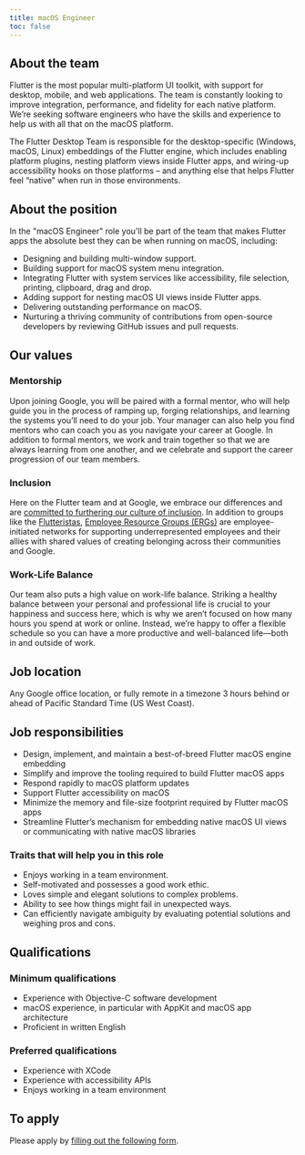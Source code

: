 ```yaml
---
title: macOS Engineer
toc: false
---
```


## About the team

Flutter is the most popular multi-platform UI toolkit, with support
for desktop, mobile, and web applications. The team is constantly
looking to improve integration, performance, and fidelity for each
native platform. We’re seeking software engineers who have the skills
and experience to help us with all that on the macOS platform.

The Flutter Desktop Team is responsible for the desktop-specific
(Windows, macOS, Linux) embeddings of the Flutter engine, which
includes enabling platform plugins, nesting platform views inside
Flutter apps, and wiring-up accessibility hooks on those platforms –
and anything else that helps Flutter feel “native” when run in those
environments.

## About the position

In the "macOS Engineer" role you'll be part of the team that makes
Flutter apps the absolute best they can be when running on macOS, including:

*   Designing and building multi-window support.
*   Building support for macOS system menu integration.
*   Integrating Flutter with system services like accessibility, file selection, printing, clipboard, drag and drop.
*   Adding support for nesting macOS UI views inside Flutter apps.
*   Delivering outstanding performance on macOS.
*   Nurturing a thriving community of contributions from open-source
    developers by reviewing GitHub issues and pull requests.

## Our values

### Mentorship

Upon joining Google, you will be paired with a formal mentor,
who will help guide you in the process of ramping up, forging relationships,
and learning the systems you’ll need to do your job. Your manager can also
help you find mentors who can coach you as you navigate your career at Google.
In addition to formal mentors, we work and train together so that we are
always learning from one another, and we celebrate and support the career progression
of our team members.

### Inclusion

Here on the Flutter team and at Google,
we embrace our differences and are
[committed to furthering our culture of inclusion](https://flutter.dev/culture).
In addition to groups like the [Flutteristas](https://flutteristas.org/),
[Employee Resource Groups (ERGs)](https://diversity.google/commitments/)
are employee-initiated networks for supporting underrepresented employees
and their allies with shared values of creating belonging across their communities and Google.

### Work-Life Balance

Our team also puts a high value on work-life balance.
Striking a healthy balance between your personal and professional life
is crucial to your happiness and success here, which is why we aren’t
focused on how many hours you spend at work or online. Instead,
we’re happy to offer a flexible schedule so you can have a more productive
and well-balanced life&mdash;both in and outside of work.

## Job location

Any Google office location, or fully remote in a timezone 3 hours
behind or ahead of Pacific Standard Time (US West Coast).

## Job responsibilities

*   Design, implement, and maintain a best-of-breed Flutter macOS engine embedding
*   Simplify and improve the tooling required to build Flutter macOS apps
*   Respond rapidly to macOS platform updates
*   Support Flutter accessibility on macOS
*   Minimize the memory and file-size footprint required by Flutter macOS apps
*   Streamline Flutter’s mechanism for embedding native macOS  UI views
    or communicating with native macOS libraries

### Traits that will help you in this role

*   Enjoys working in a team environment.
*   Self-motivated and possesses a good work ethic.
*   Loves simple and elegant solutions to complex problems.
*   Ability to see how things might fail in unexpected ways.
*   Can efficiently navigate ambiguity by evaluating potential solutions and weighing pros and cons.

## Qualifications

### Minimum qualifications

*   Experience with Objective-C software development
*   macOS experience, in particular with AppKit and macOS app architecture
*   Proficient in written English

### Preferred qualifications

*   Experience with XCode
*   Experience with accessibility APIs
*   Enjoys working in a team environment

## To apply

Please apply by [filling out the following form](https://flutter.dev/go/job).
